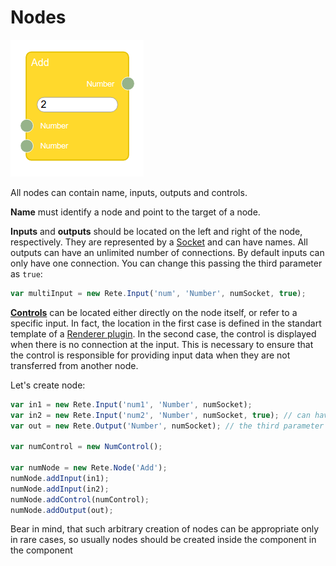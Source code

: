Nodes
=

![node](assets/node.png)

All nodes can contain name, inputs, outputs and controls.

**Name** must identify a node and point to the target of a node.

**Inputs** and **outputs** should be located on the left and right of the node, respectively. They are represented by a [Socket](Sockets) and can have names. All outputs can have an unlimited number of connections. By default inputs can only have one connection. You can change this passing the third parameter as `true`:
```js
var multiInput = new Rete.Input('num', 'Number', numSocket, true);
```

**[Controls](Controls)** can be located either directly on the node itself, or refer to a specific input. In fact, the location in the first case is defined in the standart template of a [Renderer plugin](Plugins#renderer). In the second case, the control is displayed when there is no connection at the input. This is necessary to ensure that the control is responsible for providing input data when they are not transferred from another node.

Let's create node:
```js
var in1 = new Rete.Input('num1', 'Number', numSocket);
var in2 = new Rete.Input('num2', 'Number', numSocket, true); // can have multiple connections
var out = new Rete.Output('Number', numSocket); // the third parameter must be false to deny multiple connections

var numControl = new NumControl();

var numNode = new Rete.Node('Add');
numNode.addInput(in1);
numNode.addInput(in2);
numNode.addControl(numControl);
numNode.addOutput(out);

```
Bear in mind, that such arbitrary creation of nodes can be appropriate only in rare cases, so usually nodes should be created inside the component in the component
